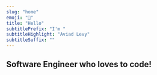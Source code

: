 ```yaml
---
slug: "home"
emoji: "👋"
title: "Hello"
subtitlePrefix: "I'm "
subtitleHighlight: "Aviad Levy"
subtitleSuffix: ""
---
```


## Software Engineer who loves to code!

